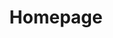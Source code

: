 ---
title: Homepage
cover: 'https://cdn.bsky.app/img/feed_thumbnail/plain/did:plc:2jc3arh3gtkgork6pycgjsn3/bafkreig7exfhfx7uau4xu5gsjzv6fpl7k2chwm6ohsqueov4murxrpezqu@jpeg'
alt: 'A variety of wild plants, with small compound flowers. The only plant I can recognize is the sensitive plant (Mimosa P.).`'
keepAspectRatio: true
---